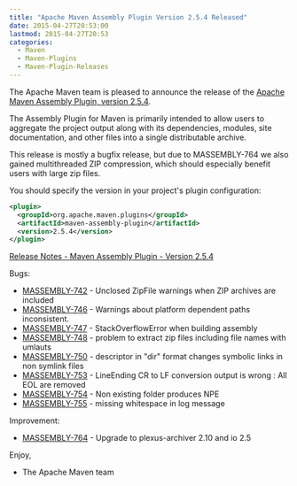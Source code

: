 ```yaml
---
title: "Apache Maven Assembly Plugin Version 2.5.4 Released"
date: 2015-04-27T20:53:00
lastmod: 2015-04-27T20:53
categories:
  - Maven
  - Maven-Plugins
  - Maven-Plugin-Releases
---
```

The Apache Maven team is pleased to announce the release of the 
[Apache Maven Assembly Plugin, version 2.5.4](http://maven.apache.org/plugins/maven-assembly-plugin/).

The Assembly Plugin for Maven is primarily intended to allow users to aggregate
the project output along with its dependencies, modules, site documentation,
and other files into a single distributable archive.

This release is mostly a bugfix release, but due to MASSEMBLY-764 we
also gained multithreaded ZIP compression, which should especially
benefit users with large zip files.

You should specify the version in your project's plugin configuration:

```xml
<plugin>
  <groupId>org.apache.maven.plugins</groupId>
  <artifactId>maven-assembly-plugin</artifactId>
  <version>2.5.4</version>
</plugin>
```
<!-- more -->

[Release Notes - Maven Assembly Plugin - Version 2.5.4](https://issues.apache.org/jira/secure/ReleaseNote.jspa?projectId=12317220&version=12330363)

Bugs:

 * [MASSEMBLY-742](https://issues.apache.org/jira/browse/MASSEMBLY-742) - Unclosed ZipFile warnings when ZIP archives are included
 * [MASSEMBLY-746](https://issues.apache.org/jira/browse/MASSEMBLY-746) - Warnings about platform dependent paths inconsistent.
 * [MASSEMBLY-747](https://issues.apache.org/jira/browse/MASSEMBLY-747) - StackOverflowError when building assembly
 * [MASSEMBLY-748](https://issues.apache.org/jira/browse/MASSEMBLY-748) - problem to extract zip files including file names with umlauts
 * [MASSEMBLY-750](https://issues.apache.org/jira/browse/MASSEMBLY-750) - descriptor in "dir" format changes symbolic links in non symlink files
 * [MASSEMBLY-753](https://issues.apache.org/jira/browse/MASSEMBLY-753) - LineEnding CR to LF conversion output is wrong : All EOL are removed
 * [MASSEMBLY-754](https://issues.apache.org/jira/browse/MASSEMBLY-754) - Non existing folder produces NPE
 * [MASSEMBLY-755](https://issues.apache.org/jira/browse/MASSEMBLY-755) - missing whitespace in log message

Improvement:

 * [MASSEMBLY-764](https://issues.apache.org/jira/browse/MASSEMBLY-764) - Upgrade to plexus-archiver 2.10 and io 2.5

Enjoy,

- The Apache Maven team
